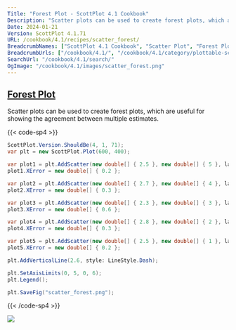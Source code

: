 ```yaml
---
Title: "Forest Plot - ScottPlot 4.1 Cookbook"
Description: "Scatter plots can be used to create forest plots, which are useful for showing the agreement between multiple estimates."
Date: 2024-01-21
Version: ScottPlot 4.1.71
URL: /cookbook/4.1/recipes/scatter_forest/
BreadcrumbNames: ["ScottPlot 4.1 Cookbook", "Scatter Plot", "Forest Plot"]
BreadcrumbUrls: ["/cookbook/4.1/", "/cookbook/4.1/category/plottable-scatter-plot", "/cookbook/4.1/recipes/scatter_forest/"]
SearchUrl: "/cookbook/4.1/search/"
OgImage: "/cookbook/4.1/images/scatter_forest.png"
---
```


<h2><a id='forest-plot' href='/cookbook/4.1/recipes/scatter_forest/'>Forest Plot</a></h2>

Scatter plots can be used to create forest plots, which are useful for showing the agreement between multiple estimates.

{{< code-sp4 >}}

```cs
ScottPlot.Version.ShouldBe(4, 1, 71);
var plt = new ScottPlot.Plot(600, 400);

var plot1 = plt.AddScatter(new double[] { 2.5 }, new double[] { 5 }, label: "John Doe et al.");
plot1.XError = new double[] { 0.2 };

var plot2 = plt.AddScatter(new double[] { 2.7 }, new double[] { 4 }, label: "Jane Doe et al.");
plot2.XError = new double[] { 0.3 };

var plot3 = plt.AddScatter(new double[] { 2.3 }, new double[] { 3 }, label: "Jim Doe et al.");
plot3.XError = new double[] { 0.6 };

var plot4 = plt.AddScatter(new double[] { 2.8 }, new double[] { 2 }, label: "Joel Doe et al.");
plot4.XError = new double[] { 0.3 };

var plot5 = plt.AddScatter(new double[] { 2.5 }, new double[] { 1 }, label: "Jacqueline Doe et al.");
plot5.XError = new double[] { 0.2 };

plt.AddVerticalLine(2.6, style: LineStyle.Dash);

plt.SetAxisLimits(0, 5, 0, 6);
plt.Legend();

plt.SaveFig("scatter_forest.png");
```

{{< /code-sp4 >}}

<img src='../../images/scatter_forest.png' class='d-block mx-auto my-5' />


